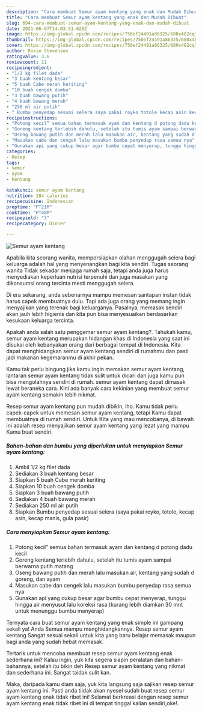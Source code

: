 ```yaml
---
description: "Cara membuat Semur ayam kentang yang enak dan Mudah Dibuat"
title: "Cara membuat Semur ayam kentang yang enak dan Mudah Dibuat"
slug: 694-cara-membuat-semur-ayam-kentang-yang-enak-dan-mudah-dibuat
date: 2021-06-07T14:03:51.620Z
image: https://img-global.cpcdn.com/recipes/750ef24491a86325/680x482cq70/semur-ayam-kentang-foto-resep-utama.jpg
thumbnail: https://img-global.cpcdn.com/recipes/750ef24491a86325/680x482cq70/semur-ayam-kentang-foto-resep-utama.jpg
cover: https://img-global.cpcdn.com/recipes/750ef24491a86325/680x482cq70/semur-ayam-kentang-foto-resep-utama.jpg
author: Roxie Stevenson
ratingvalue: 3.6
reviewcount: 11
recipeingredient:
- "1/2 kg filet dada"
- "3 buah kentang besar"
- "5 buah Cabe merah keriting"
- "10 buah cengek domba"
- "3 buah bawang putih"
- "4 buah bawang merah"
- "250 ml air putih"
- " Bumbu penyedap sesuai selera saya pakai royko totole kecap asin kecap manis gula pasir"
recipeinstructions:
- "Potong kecil” semua bahan termasuk ayam dan kentang d potong dadu kecil"
- "Goreng kentang terlebih dahulu, setelah itu tumis ayam sampai berwarna putih matang"
- "Oseng bawang putih dan merah lalu masukan air, kentang yang sudah d goreng, dan ayam"
- "Masukan cabe dan cengek lalu masukan bumbu penyedap rasa semua nya"
- "Gunakan api yang cukup besar agar bumbu cepat menyerap, tunggu hingga air menyusut lalu koreksi rasa (kurang lebih diamkan 30 mnt untuk menunggu bumbu menyerap)"
categories:
- Resep
tags:
- semur
- ayam
- kentang

katakunci: semur ayam kentang 
nutrition: 284 calories
recipecuisine: Indonesian
preptime: "PT21M"
cooktime: "PT48M"
recipeyield: "3"
recipecategory: Dinner

---
```



![Semur ayam kentang](https://img-global.cpcdn.com/recipes/750ef24491a86325/680x482cq70/semur-ayam-kentang-foto-resep-utama.jpg)

Apabila kita seorang wanita, mempersiapkan olahan menggugah selera bagi keluarga adalah hal yang menyenangkan bagi kita sendiri. Tugas seorang  wanita Tidak sekadar menjaga rumah saja, tetapi anda juga harus menyediakan keperluan nutrisi terpenuhi dan juga masakan yang dikonsumsi orang tercinta mesti menggugah selera.

Di era  sekarang, anda sebenarnya mampu memesan santapan instan tidak harus capek membuatnya dulu. Tapi ada juga orang yang memang ingin menyajikan yang terenak bagi keluarganya. Pasalnya, memasak sendiri akan jauh lebih higienis dan kita pun bisa menyesuaikan berdasarkan kesukaan keluarga tercinta. 



Apakah anda salah satu penggemar semur ayam kentang?. Tahukah kamu, semur ayam kentang merupakan hidangan khas di Indonesia yang saat ini disukai oleh kebanyakan orang dari berbagai tempat di Indonesia. Kita dapat menghidangkan semur ayam kentang sendiri di rumahmu dan pasti jadi makanan kegemaranmu di akhir pekan.

Kamu tak perlu bingung jika kamu ingin memakan semur ayam kentang, lantaran semur ayam kentang tidak sulit untuk dicari dan juga kamu pun bisa mengolahnya sendiri di rumah. semur ayam kentang dapat dimasak lewat beraneka cara. Kini ada banyak cara kekinian yang membuat semur ayam kentang semakin lebih nikmat.

Resep semur ayam kentang pun mudah dibikin, lho. Kamu tidak perlu capek-capek untuk memesan semur ayam kentang, tetapi Kamu dapat membuatnya di rumah sendiri. Untuk Kita yang mau mencobanya, di bawah ini adalah resep menyajikan semur ayam kentang yang lezat yang mampu Kamu buat sendiri.

<!--inarticleads1-->

##### Bahan-bahan dan bumbu yang diperlukan untuk menyiapkan Semur ayam kentang:

1. Ambil 1/2 kg filet dada
1. Sediakan 3 buah kentang besar
1. Siapkan 5 buah Cabe merah keriting
1. Siapkan 10 buah cengek domba
1. Siapkan 3 buah bawang putih
1. Sediakan 4 buah bawang merah
1. Sediakan 250 ml air putih
1. Siapkan  Bumbu penyedap sesuai selera (saya pakai royko, totole, kecap asin, kecap manis, gula pasir)




<!--inarticleads2-->

##### Cara menyiapkan Semur ayam kentang:

1. Potong kecil” semua bahan termasuk ayam dan kentang d potong dadu kecil
1. Goreng kentang terlebih dahulu, setelah itu tumis ayam sampai berwarna putih matang
1. Oseng bawang putih dan merah lalu masukan air, kentang yang sudah d goreng, dan ayam
1. Masukan cabe dan cengek lalu masukan bumbu penyedap rasa semua nya
1. Gunakan api yang cukup besar agar bumbu cepat menyerap, tunggu hingga air menyusut lalu koreksi rasa (kurang lebih diamkan 30 mnt untuk menunggu bumbu menyerap)




Ternyata cara buat semur ayam kentang yang enak simple ini gampang sekali ya! Anda Semua mampu menghidangkannya. Resep semur ayam kentang Sangat sesuai sekali untuk kita yang baru belajar memasak maupun bagi anda yang sudah hebat memasak.

Tertarik untuk mencoba membuat resep semur ayam kentang enak sederhana ini? Kalau ingin, yuk kita segera siapin peralatan dan bahan-bahannya, setelah itu bikin deh Resep semur ayam kentang yang nikmat dan sederhana ini. Sangat taidak sulit kan. 

Maka, daripada kamu diam saja, yuk kita langsung saja sajikan resep semur ayam kentang ini. Pasti anda tiidak akan nyesel sudah buat resep semur ayam kentang enak tidak ribet ini! Selamat berkreasi dengan resep semur ayam kentang enak tidak ribet ini di tempat tinggal kalian sendiri,oke!.

